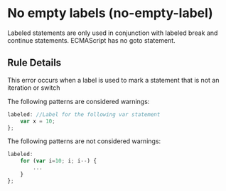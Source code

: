 # No empty labels (no-empty-label)

Labeled statements are only used in conjunction with labeled break and continue statements. ECMAScript has no goto statement.


## Rule Details

This error occurs when a label is used to mark a statement that is not an iteration or switch

The following patterns are considered warnings:

```js
labeled: //Label for the following var statement
    var x = 10;
};
```

The following patterns are not considered warnings:

```js
labeled:
    for (var i=10; i; i--) {
        ...
    }
};
```
